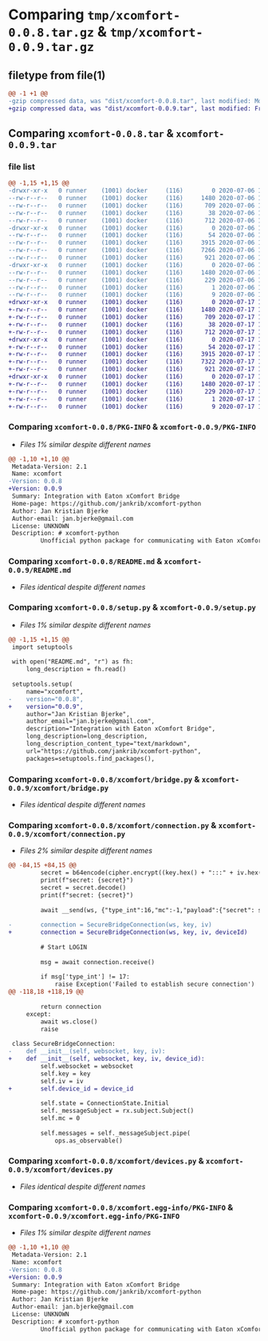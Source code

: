 # Comparing `tmp/xcomfort-0.0.8.tar.gz` & `tmp/xcomfort-0.0.9.tar.gz`

## filetype from file(1)

```diff
@@ -1 +1 @@
-gzip compressed data, was "dist/xcomfort-0.0.8.tar", last modified: Mon Jul  6 18:32:16 2020, max compression
+gzip compressed data, was "dist/xcomfort-0.0.9.tar", last modified: Fri Jul 17 10:58:18 2020, max compression
```

## Comparing `xcomfort-0.0.8.tar` & `xcomfort-0.0.9.tar`

### file list

```diff
@@ -1,15 +1,15 @@
-drwxr-xr-x   0 runner    (1001) docker     (116)        0 2020-07-06 18:32:16.107048 xcomfort-0.0.8/
--rw-r--r--   0 runner    (1001) docker     (116)     1480 2020-07-06 18:32:16.107048 xcomfort-0.0.8/PKG-INFO
--rw-r--r--   0 runner    (1001) docker     (116)      709 2020-07-06 18:32:00.000000 xcomfort-0.0.8/README.md
--rw-r--r--   0 runner    (1001) docker     (116)       38 2020-07-06 18:32:16.107048 xcomfort-0.0.8/setup.cfg
--rw-r--r--   0 runner    (1001) docker     (116)      712 2020-07-06 18:32:00.000000 xcomfort-0.0.8/setup.py
-drwxr-xr-x   0 runner    (1001) docker     (116)        0 2020-07-06 18:32:16.107048 xcomfort-0.0.8/xcomfort/
--rw-r--r--   0 runner    (1001) docker     (116)       54 2020-07-06 18:32:00.000000 xcomfort-0.0.8/xcomfort/__init__.py
--rw-r--r--   0 runner    (1001) docker     (116)     3915 2020-07-06 18:32:00.000000 xcomfort-0.0.8/xcomfort/bridge.py
--rw-r--r--   0 runner    (1001) docker     (116)     7266 2020-07-06 18:32:00.000000 xcomfort-0.0.8/xcomfort/connection.py
--rw-r--r--   0 runner    (1001) docker     (116)      921 2020-07-06 18:32:00.000000 xcomfort-0.0.8/xcomfort/devices.py
-drwxr-xr-x   0 runner    (1001) docker     (116)        0 2020-07-06 18:32:16.107048 xcomfort-0.0.8/xcomfort.egg-info/
--rw-r--r--   0 runner    (1001) docker     (116)     1480 2020-07-06 18:32:15.000000 xcomfort-0.0.8/xcomfort.egg-info/PKG-INFO
--rw-r--r--   0 runner    (1001) docker     (116)      229 2020-07-06 18:32:16.000000 xcomfort-0.0.8/xcomfort.egg-info/SOURCES.txt
--rw-r--r--   0 runner    (1001) docker     (116)        1 2020-07-06 18:32:15.000000 xcomfort-0.0.8/xcomfort.egg-info/dependency_links.txt
--rw-r--r--   0 runner    (1001) docker     (116)        9 2020-07-06 18:32:15.000000 xcomfort-0.0.8/xcomfort.egg-info/top_level.txt
+drwxr-xr-x   0 runner    (1001) docker     (116)        0 2020-07-17 10:58:18.565326 xcomfort-0.0.9/
+-rw-r--r--   0 runner    (1001) docker     (116)     1480 2020-07-17 10:58:18.565326 xcomfort-0.0.9/PKG-INFO
+-rw-r--r--   0 runner    (1001) docker     (116)      709 2020-07-17 10:58:09.000000 xcomfort-0.0.9/README.md
+-rw-r--r--   0 runner    (1001) docker     (116)       38 2020-07-17 10:58:18.565326 xcomfort-0.0.9/setup.cfg
+-rw-r--r--   0 runner    (1001) docker     (116)      712 2020-07-17 10:58:09.000000 xcomfort-0.0.9/setup.py
+drwxr-xr-x   0 runner    (1001) docker     (116)        0 2020-07-17 10:58:18.565326 xcomfort-0.0.9/xcomfort/
+-rw-r--r--   0 runner    (1001) docker     (116)       54 2020-07-17 10:58:09.000000 xcomfort-0.0.9/xcomfort/__init__.py
+-rw-r--r--   0 runner    (1001) docker     (116)     3915 2020-07-17 10:58:09.000000 xcomfort-0.0.9/xcomfort/bridge.py
+-rw-r--r--   0 runner    (1001) docker     (116)     7322 2020-07-17 10:58:09.000000 xcomfort-0.0.9/xcomfort/connection.py
+-rw-r--r--   0 runner    (1001) docker     (116)      921 2020-07-17 10:58:09.000000 xcomfort-0.0.9/xcomfort/devices.py
+drwxr-xr-x   0 runner    (1001) docker     (116)        0 2020-07-17 10:58:18.565326 xcomfort-0.0.9/xcomfort.egg-info/
+-rw-r--r--   0 runner    (1001) docker     (116)     1480 2020-07-17 10:58:18.000000 xcomfort-0.0.9/xcomfort.egg-info/PKG-INFO
+-rw-r--r--   0 runner    (1001) docker     (116)      229 2020-07-17 10:58:18.000000 xcomfort-0.0.9/xcomfort.egg-info/SOURCES.txt
+-rw-r--r--   0 runner    (1001) docker     (116)        1 2020-07-17 10:58:18.000000 xcomfort-0.0.9/xcomfort.egg-info/dependency_links.txt
+-rw-r--r--   0 runner    (1001) docker     (116)        9 2020-07-17 10:58:18.000000 xcomfort-0.0.9/xcomfort.egg-info/top_level.txt
```

### Comparing `xcomfort-0.0.8/PKG-INFO` & `xcomfort-0.0.9/PKG-INFO`

 * *Files 1% similar despite different names*

```diff
@@ -1,10 +1,10 @@
 Metadata-Version: 2.1
 Name: xcomfort
-Version: 0.0.8
+Version: 0.0.9
 Summary: Integration with Eaton xComfort Bridge
 Home-page: https://github.com/jankrib/xcomfort-python
 Author: Jan Kristian Bjerke
 Author-email: jan.bjerke@gmail.com
 License: UNKNOWN
 Description: # xcomfort-python
         Unofficial python package for communicating with Eaton xComfort Bridge
```

### Comparing `xcomfort-0.0.8/README.md` & `xcomfort-0.0.9/README.md`

 * *Files identical despite different names*

### Comparing `xcomfort-0.0.8/setup.py` & `xcomfort-0.0.9/setup.py`

 * *Files 1% similar despite different names*

```diff
@@ -1,15 +1,15 @@
 import setuptools
 
 with open("README.md", "r") as fh:
     long_description = fh.read()
 
 setuptools.setup(
     name="xcomfort",
-    version="0.0.8",
+    version="0.0.9",
     author="Jan Kristian Bjerke",
     author_email="jan.bjerke@gmail.com",
     description="Integration with Eaton xComfort Bridge",
     long_description=long_description,
     long_description_content_type="text/markdown",
     url="https://github.com/jankrib/xcomfort-python",
     packages=setuptools.find_packages(),
```

### Comparing `xcomfort-0.0.8/xcomfort/bridge.py` & `xcomfort-0.0.9/xcomfort/bridge.py`

 * *Files identical despite different names*

### Comparing `xcomfort-0.0.8/xcomfort/connection.py` & `xcomfort-0.0.9/xcomfort/connection.py`

 * *Files 2% similar despite different names*

```diff
@@ -84,15 +84,15 @@
         secret = b64encode(cipher.encrypt((key.hex() + ":::" + iv.hex()).encode()))
         print(f"secret: {secret}")
         secret = secret.decode()
         print(f"secret: {secret}")
 
         await __send(ws, {"type_int":16,"mc":-1,"payload":{"secret": secret}})
 
-        connection = SecureBridgeConnection(ws, key, iv)
+        connection = SecureBridgeConnection(ws, key, iv, deviceId)
 
         # Start LOGIN
 
         msg = await connection.receive()
         
         if msg['type_int'] != 17:
             raise Exception('Failed to establish secure connection')
@@ -118,18 +118,19 @@
 
         return connection
     except:
         await ws.close()
         raise
 
 class SecureBridgeConnection:
-    def __init__(self, websocket, key, iv):
+    def __init__(self, websocket, key, iv, device_id):
         self.websocket = websocket
         self.key = key
         self.iv = iv
+        self.device_id = device_id
 
         self.state = ConnectionState.Initial
         self._messageSubject = rx.subject.Subject()
         self.mc = 0
 
         self.messages = self._messageSubject.pipe(
             ops.as_observable()
```

### Comparing `xcomfort-0.0.8/xcomfort/devices.py` & `xcomfort-0.0.9/xcomfort/devices.py`

 * *Files identical despite different names*

### Comparing `xcomfort-0.0.8/xcomfort.egg-info/PKG-INFO` & `xcomfort-0.0.9/xcomfort.egg-info/PKG-INFO`

 * *Files 1% similar despite different names*

```diff
@@ -1,10 +1,10 @@
 Metadata-Version: 2.1
 Name: xcomfort
-Version: 0.0.8
+Version: 0.0.9
 Summary: Integration with Eaton xComfort Bridge
 Home-page: https://github.com/jankrib/xcomfort-python
 Author: Jan Kristian Bjerke
 Author-email: jan.bjerke@gmail.com
 License: UNKNOWN
 Description: # xcomfort-python
         Unofficial python package for communicating with Eaton xComfort Bridge
```

